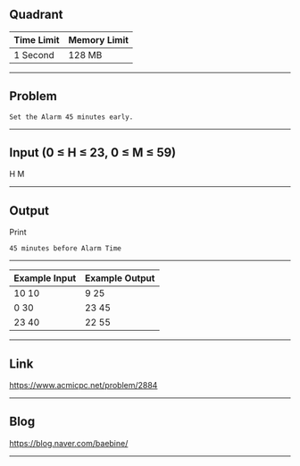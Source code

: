 ## **Quadrant**

| Time Limit | Memory Limit |
| --- | --- |
| 1 Second | 128 MB |

___

## Problem
```
Set the Alarm 45 minutes early.
```

___

## Input (0 ≤ H ≤ 23, 0 ≤ M ≤ 59)
H M

___

## Output
Print
```
45 minutes before Alarm Time
```

___

| Example Input | Example Output |
| --- | --- |
| 10 10 | 9 25 |
| 0 30 | 23 45 |
| 23 40 | 22 55 |

___

## Link
https://www.acmicpc.net/problem/2884

___

## Blog
https://blog.naver.com/baebine/

___
